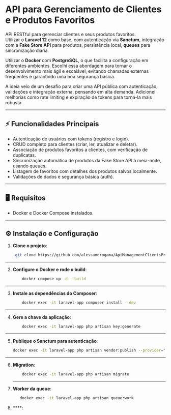 # API para Gerenciamento de Clientes e Produtos Favoritos

API RESTful para gerenciar clientes e seus produtos favoritos.  
Utilizar o **Laravel 12** como base, com autenticação via **Sanctum**, integração com a **Fake Store API** para produtos, persistência local, **queues** para sincronização diária.

Utilizar o **Docker** com **PostgreSQL**, o que facilita a configuração em diferentes ambientes. Escolhi essa abordagem para tornar o desenvolvimento mais ágil e escalável, evitando chamadas externas frequentes e garantindo uma boa segurança básica.

A ideia veio de um desafio para criar uma API pública com autenticação, validações e integração externa, pensando em alta demanda. Adicionei melhorias como rate limiting e expiração de tokens para torná-la mais robusta.

---

## ⚡ Funcionalidades Principais
- Autenticação de usuários com tokens (registro e login).
- CRUD completo para clientes (criar, ler, atualizar e deletar).
- Associação de produtos favoritos a clientes, com verificação de duplicatas.
- Sincronização automática de produtos da Fake Store API à meia-noite, usando queues.
- Listagem de favoritos com detalhes dos produtos salvos localmente.
- Validações de dados e segurança básica (auth).

---

## 🖥️ Requisitos
- Docker e Docker Compose instalados.

---

## ⚙️ Instalação e Configuração

1. **Clone o projeto**:
   ```bash
    git clone https://github.com/alessandrogama/ApiManagementClientsProducts.git 
   ```
---

2. **Configure o Docker e rode o build**:
    ```bash
        docker-compose up -d --build
    ```
---
3. **Instale as dependências do Composer**:
    ```bash
        docker exec -it laravel-app composer install --dev
    ```
  ---
4. **Gere a chave da aplicação**:    
    ```bash
        docker exec -it laravel-app php artisan key:generate
    ```
  ---
5. **Publique o Sanctum para autenticação**:   
    ```bash
    docker exec -it laravel-app php artisan vendor:publish --provider="Laravel\Sanctum\SanctumServiceProvider"
    ```
  ---
6. **Migration**:    
    ```bash
        docker exec -it laravel-app php artisan migrate
    ```
      ---
7. **Worker da queue**:  
    ```bash
       docker exec -it laravel-app php artisan queue:work
    ```
8. ****: 